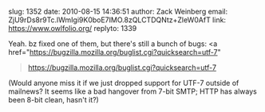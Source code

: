 slug:    1352
date:    2010-08-15 14:36:51
author:  Zack Weinberg
email:   ZjU9rDs8r9Tc.lWmIgi9K0boE7IMO.8zQLCTDQNtz+ZleW0AfT
link:     https://www.owlfolio.org/
replyto: 1339

Yeah.  bz fixed one of them, but there's still a bunch of bugs:
<a
href="https://bugzilla.mozilla.org/buglist.cgi?quicksearch=utf-7"
>https://bugzilla.mozilla.org/buglist.cgi?quicksearch=utf-7</a>

(Would anyone miss it if we just dropped support for UTF-7 outside of
mailnews?  It seems like a bad hangover from 7-bit SMTP; HTTP has
always been 8-bit clean, hasn't it?)
